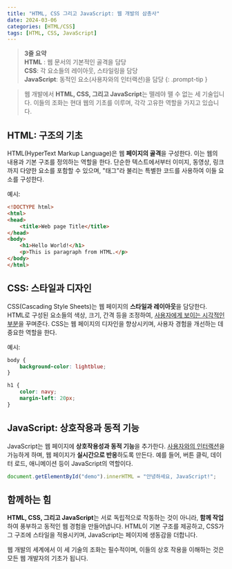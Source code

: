```yaml
---
title: "HTML, CSS 그리고 JavaScript: 웹 개발의 삼총사"
date: 2024-03-06
categories: [HTML/CSS]
tags: [HTML, CSS, JavaScript]
---
```


> **3줄 요약**
<br>**HTML** : 웹 문서의 기본적인 골격을 담당
<br>**CSS**: 각 요소들의 레이아웃, 스타일링을 담당
<br>**JavaScript**: 동적인 요소(사용자와의 인터랙션)을 담당
{: .prompt-tip }


> 웹 개발에서 **HTML, CSS, 그리고 JavaScript**는 뗄레야 뗄 수 없는 세 기술입니다. 이들의 조화는 현대 웹의 기초를 이루며, 각각 고유한 역할을 가지고 있습니다.

## HTML: 구조의 기초

HTML(HyperText Markup Language)은 웹 **페이지의 골격**을 구성한다. 이는 웹의 내용과 기본 구조를 정의하는 역할을 한다. 단순한 텍스트에서부터 이미지, 동영상, 링크까지 다양한 요소를 포함할 수 있으며, "태그"라 불리는 특별한 코드를 사용하여 이들 요소를 구성한다.

예시:
````html
<!DOCTYPE html>
<html>
<head>
    <title>Web page Title</title>
</head>
<body>
    <h1>Hello World!</h1>
    <p>This is paragraph from HTML.</p>
</body>
</html>
````

## CSS: 스타일과 디자인

CSS(Cascading Style Sheets)는 웹 페이지의 **스타일과 레이아웃**을 담당한다. HTML로 구성된 요소들의 색상, 크기, 간격 등을 조정하여, <u>사용자에게 보이는 시각적인 부분</u>을 꾸며준다. CSS는 웹 페이지의 디자인을 향상시키며, 사용자 경험을 개선하는 데 중요한 역할을 한다.

예시:

```` css
body {
    background-color: lightblue;
}

h1 {
    color: navy;
    margin-left: 20px;
}
````

## JavaScript: 상호작용과 동적 기능

JavaScript는 웹 페이지에 **상호작용성과 동적 기능**을 추가한다. <u>사용자와의 인터랙션</u>을 가능하게 하며, 웹 페이지가 **실시간으로 반응**하도록 만든다. 예를 들어, 버튼 클릭, 데이터 로드, 애니메이션 등이 JavaScript의 역할이다.

```` javascript
document.getElementById("demo").innerHTML = "안녕하세요, JavaScript!";
````

## 함께하는 힘

**HTML, CSS, 그리고 JavaScript**는 서로 독립적으로 작동하는 것이 아니라, **함께 작업**하여 풍부하고 동적인 웹 경험을 만들어냅니다. HTML이 기본 구조를 제공하고, CSS가 그 구조에 스타일을 적용시키며, JavaScript는 페이지에 생동감을 더합니다.

웹 개발의 세계에서 이 세 기술의 조화는 필수적이며, 이들의 상호 작용을 이해하는 것은 모든 웹 개발자의 기초가 됩니다.

